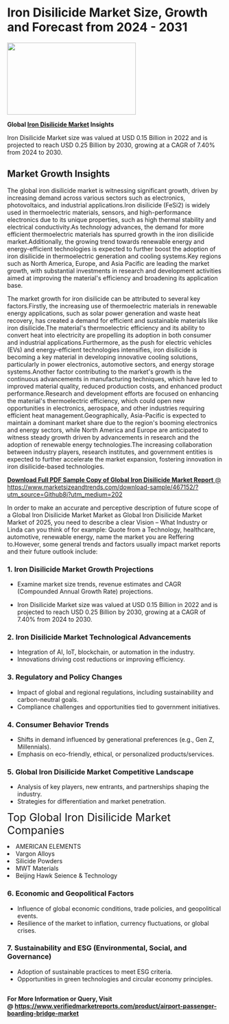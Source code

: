 <H1>Iron Disilicide Market Size, Growth and Forecast from 2024 - 2031</H1><img class="aligncenter size-medium wp-image-584254" src="https://thirdeyenews.in/wp-content/uploads/2024/09/Global-Market-Research-300x168.jpeg" alt="" width="300" height="168" /><p><strong>Global&nbsp;<a href="https://www.marketsizeandtrends.com/download-sample/467152/?utm_source=Github8j?utm_medium=202">Iron Disilicide Market</a> Insights</strong></p><p>Iron Disilicide Market size was valued at USD 0.15 Billion in 2022 and is projected to reach USD 0.25 Billion by 2030, growing at a CAGR of 7.40% from 2024 to 2030.</p><p><h2>Market Growth Insights</h2> <p>The global iron disilicide market is witnessing significant growth, driven by increasing demand across various sectors such as electronics, photovoltaics, and industrial applications.Iron disilicide (FeSi2) is widely used in thermoelectric materials, sensors, and high-performance electronics due to its unique properties, such as high thermal stability and electrical conductivity.As technology advances, the demand for more efficient thermoelectric materials has spurred growth in the iron disilicide market.Additionally, the growing trend towards renewable energy and energy-efficient technologies is expected to further boost the adoption of iron disilicide in thermoelectric generation and cooling systems.Key regions such as North America, Europe, and Asia Pacific are leading the market growth, with substantial investments in research and development activities aimed at improving the material's efficiency and broadening its application base.</p> <p><a href="#"></a></p> <p>The market growth for iron disilicide can be attributed to several key factors.Firstly, the increasing use of thermoelectric materials in renewable energy applications, such as solar power generation and waste heat recovery, has created a demand for efficient and sustainable materials like iron disilicide.The material's thermoelectric efficiency and its ability to convert heat into electricity are propelling its adoption in both consumer and industrial applications.Furthermore, as the push for electric vehicles (EVs) and energy-efficient technologies intensifies, iron disilicide is becoming a key material in developing innovative cooling solutions, particularly in power electronics, automotive sectors, and energy storage systems.Another factor contributing to the market's growth is the continuous advancements in manufacturing techniques, which have led to improved material quality, reduced production costs, and enhanced product performance.Research and development efforts are focused on enhancing the material's thermoelectric efficiency, which could open new opportunities in electronics, aerospace, and other industries requiring efficient heat management.Geographically, Asia-Pacific is expected to maintain a dominant market share due to the region's booming electronics and energy sectors, while North America and Europe are anticipated to witness steady growth driven by advancements in research and the adoption of renewable energy technologies.The increasing collaboration between industry players, research institutes, and government entities is expected to further accelerate the market expansion, fostering innovation in iron disilicide-based technologies.<p><a href="#"></p><p><span class=""><strong>Download Full PDF Sample Copy of Global Iron Disilicide Market Report</strong> @ <a href="https://www.marketsizeandtrends.com/download-sample/467152/?utm_source=Github8j?utm_medium=202" target="_blank">https://www.marketsizeandtrends.com/download-sample/467152/?utm_source=Github8j?utm_medium=202</a></span></p><p>In order to make an accurate and perceptive description of future scope of a Global&nbsp;Iron Disilicide Market Market as Global&nbsp;Iron Disilicide Market Market of 2025, you need to describe a clear Vision &ndash; What Industry or Linda can you think of for example: Quote from a Technology, healthcare, automotive, renewable energy, name the market you are Reffering to.However, some general trends and factors usually impact market reports and their future outlook include:</p><h3>1.&nbsp;<strong>Iron Disilicide Market Growth Projections</strong></h3><ul><li>Examine market size trends, revenue estimates and CAGR (Compounded Annual Growth Rate) projections.</li><li><p>Iron Disilicide Market size was valued at USD 0.15 Billion in 2022 and is projected to reach USD 0.25 Billion by 2030, growing at a CAGR of 7.40% from 2024 to 2030.</p></li></ul><h3>2.&nbsp;<strong>Iron Disilicide Market Technological Advancements</strong></h3><ul><li>Integration of AI, IoT, blockchain, or automation in the industry.</li><li>Innovations driving cost reductions or improving efficiency.</li></ul><h3>3.&nbsp;<strong>Regulatory and Policy Changes</strong></h3><ul><li>Impact of global and regional regulations, including sustainability and carbon-neutral goals.</li><li>Compliance challenges and opportunities tied to government initiatives.</li></ul><h3>4.&nbsp;<strong>Consumer Behavior Trends</strong></h3><ul><li>Shifts in demand influenced by generational preferences (e.g., Gen Z, Millennials).</li><li>Emphasis on eco-friendly, ethical, or personalized products/services.</li></ul><h3>5.&nbsp;<strong>Global Iron Disilicide Market Competitive Landscape</strong></h3><ul><li>Analysis of key players, new entrants, and partnerships shaping the industry.</li><li>Strategies for differentiation and market penetration.</li></ul><p data-pm-slice="1 1 []"><span style="color: inherit; font-family: inherit; font-size: 25px;">Top Global Iron Disilicide Market Companies</span></p><div class="" data-test-id=""><p><li>AMERICAN ELEMENTS</li><li> Vargon Alloys</li><li> Silicide Powders</li><li> MWT Materials</li><li> Beijing Hawk Seience & Technology</li></p></div><h3>6.&nbsp;<strong>Economic and Geopolitical Factors</strong></h3><ul><li>Influence of global economic conditions, trade policies, and geopolitical events.</li><li>Resilience of the market to inflation, currency fluctuations, or global crises.</li></ul><h3>7.&nbsp;<strong>Sustainability and ESG (Environmental, Social, and Governance)</strong></h3><ul><li>Adoption of sustainable practices to meet ESG criteria.</li><li>Opportunities in green technologies and circular economy principles.</li></ul><h2><strong style="font-size: 14px;">For More Information or Query, Visit @&nbsp;</strong><a style="background-color: #ffffff; font-size: 14px;" href="https://www.marketsizeandtrends.com/report/iron-disilicide-market/" target="_blank">https://www.verifiedmarketreports.com/product/airport-passenger-boarding-bridge-market</a></h2>